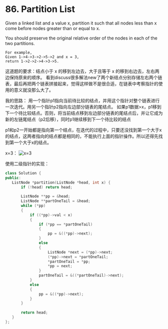 # 86. Partition List
Given a linked list and a value x, partition it such that all nodes less than x come before nodes greater than or equal to x.

You should preserve the original relative order of the nodes in each of the two partitions.
```
For example,
Given 1->4->3->2->5->2 and x = 3,
return 1->2->2->4->3->5.
```
这道题的要求：结点小于 x 的移到左边去，大于且等于 x 的移到右边去，左右两边保持原来的顺序。
看到discuss很多解法new了两个新结点分别存储左右两个链表，最后再把两个链表拼接起来，觉得这样做不是很合适，在链表中考察指针的使用的意义就没那么大了。

我的思路：
用一个指针p1指向当前待比较的结点，并用这个指针对整个链表进行一次迭代。用另一个指针p2指向左边部分链表的尾结点。
如果p1数据>x，p1移到下一个待比较结点。否则，将当前结点移到左边部分链表的尾结点后，并让它成为新的左链尾结点（p2后移），同时p1继续移到下一个待比较的结点

p1和p2一开始都是指向第一个结点，在迭代的过程中，只要还没找到第一个大于x的结点，这两者指向的结点都是相同的，不能执行上面的指针操作。所以还得先找到第一个大于x的结点。

x=3：
![x=3](http://upload-images.jianshu.io/upload_images/1727123-48af83a0e6a9ec8d.png?imageMogr2/auto-orient/strip%7CimageView2/2/w/1240)
       
使用二级指针的实现：
```cpp
class Solution {
public:
   ListNode *partition(ListNode *head, int x) {
       if (!head) return head;
       
       ListNode **pp = &head;
       ListNode **partOneTail = &head;
       while (*pp)
       {
           if ((*pp)->val < x)
           {
               if (*pp == *partOneTail)
               {
                   pp = &((*pp)->next);
               }
               else
               {
                   ListNode *next = (*pp)->next;
                   (*pp)->next = *partOneTail;
                   *partOneTail = *pp;
                   *pp = next;
               }
               partOneTail = &((*partOneTail)->next);
           }
           else
           {
               pp = &((*pp)->next);
           }
       }
       
       return head;
   }
};
```
